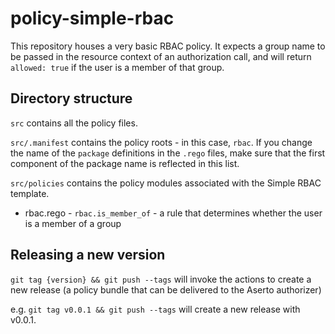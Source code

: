 # policy-simple-rbac

This repository houses a very basic RBAC policy. It expects a group name to be passed in the resource context of an authorization call, and will return `allowed: true` if the user is a member of that group.

## Directory structure

`src` contains all the policy files. 

`src/.manifest` contains the policy roots - in this case, `rbac`. If you change the name of the `package` definitions in the `.rego` files, make sure that the first component of the package name is reflected in this list.

`src/policies` contains the policy modules associated with the Simple RBAC template.

* rbac.rego - `rbac.is_member_of` - a rule that determines whether the user is a member of a group

## Releasing a new version

`git tag {version} && git push --tags` will invoke the actions to create a new release (a policy bundle that can be delivered to the Aserto authorizer)

e.g. `git tag v0.0.1 && git push --tags` will create a new release with v0.0.1.

